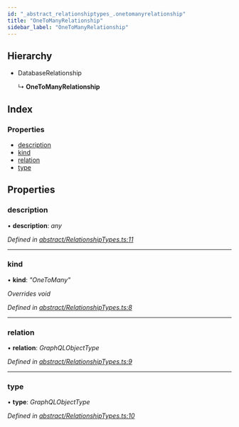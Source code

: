 ```yaml
---
id: "_abstract_relationshiptypes_.onetomanyrelationship"
title: "OneToManyRelationship"
sidebar_label: "OneToManyRelationship"
---
```


## Hierarchy

* DatabaseRelationship

  ↳ **OneToManyRelationship**

## Index

### Properties

* [description](_abstract_relationshiptypes_.onetomanyrelationship.md#description)
* [kind](_abstract_relationshiptypes_.onetomanyrelationship.md#kind)
* [relation](_abstract_relationshiptypes_.onetomanyrelationship.md#relation)
* [type](_abstract_relationshiptypes_.onetomanyrelationship.md#type)

## Properties

###  description

• **description**: *any*

*Defined in [abstract/RelationshipTypes.ts:11](https://github.com/aerogear/graphback/blob/63664df15/packages/graphql-migrations/src/abstract/RelationshipTypes.ts#L11)*

___

###  kind

• **kind**: *"OneToMany"*

*Overrides void*

*Defined in [abstract/RelationshipTypes.ts:8](https://github.com/aerogear/graphback/blob/63664df15/packages/graphql-migrations/src/abstract/RelationshipTypes.ts#L8)*

___

###  relation

• **relation**: *GraphQLObjectType*

*Defined in [abstract/RelationshipTypes.ts:9](https://github.com/aerogear/graphback/blob/63664df15/packages/graphql-migrations/src/abstract/RelationshipTypes.ts#L9)*

___

###  type

• **type**: *GraphQLObjectType*

*Defined in [abstract/RelationshipTypes.ts:10](https://github.com/aerogear/graphback/blob/63664df15/packages/graphql-migrations/src/abstract/RelationshipTypes.ts#L10)*
